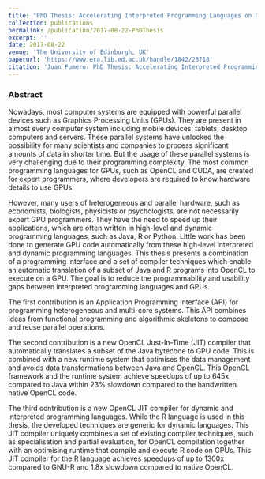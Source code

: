 ```yaml
---
title: "PhD Thesis: Accelerating Interpreted Programming Languages on GPUs with Just-In-Time and Runtime Optimisations"
collection: publications
permalink: /publication/2017-08-22-PhDThesis
excerpt: ''
date: 2017-08-22
venue: 'The University of Edinburgh, UK'
paperurl: 'https://www.era.lib.ed.ac.uk/handle/1842/28718'
citation: 'Juan Fumero. PhD Thesis: Accelerating Interpreted Programming Languages on GPUs with Just-In-Time and Runtime Optimisations. The University of Edinburgh, UK. August 2017.'
---
```

### Abstract


Nowadays, most computer systems are equipped with powerful parallel devices
such as Graphics Processing Units (GPUs). They are present in almost every computer
system including mobile devices, tablets, desktop computers and servers. These
parallel systems have unlocked the possibility for many scientists and companies to
process significant amounts of data in shorter time. But the usage of these parallel
systems is very challenging due to their programming complexity. The most common
programming languages for GPUs, such as OpenCL and CUDA, are created for expert
programmers, where developers are required to know hardware details to use GPUs.


However, many users of heterogeneous and parallel hardware, such as economists,
biologists, physicists or psychologists, are not necessarily expert GPU programmers.
They have the need to speed up their applications, which are often written in high-level
and dynamic programming languages, such as Java, R or Python. Little work has
been done to generate GPU code automatically from these high-level interpreted and
dynamic programming languages. This thesis presents a combination of a programming
interface and a set of compiler techniques which enable an automatic translation
of a subset of Java and R programs into OpenCL to execute on a GPU. The goal is
to reduce the programmability and usability gaps between interpreted programming
languages and GPUs.
 

The first contribution is an Application Programming Interface (API) for programming
heterogeneous and multi-core systems. This API combines ideas from functional
programming and algorithmic skeletons to compose and reuse parallel operations.


The second contribution is a new OpenCL Just-In-Time (JIT) compiler that automatically
translates a subset of the Java bytecode to GPU code. This is combined with
a new runtime system that optimises the data management and avoids data transformations
between Java and OpenCL. This OpenCL framework and the runtime system
achieve speedups of up to 645x compared to Java within 23% slowdown compared to
the handwritten native OpenCL code.


The third contribution is a new OpenCL JIT compiler for dynamic and interpreted
programming languages. While the R language is used in this thesis, the developed
techniques are generic for dynamic languages. This JIT compiler uniquely combines
a set of existing compiler techniques, such as specialisation and partial evaluation, for
OpenCL compilation together with an optimising runtime that compile and execute R
code on GPUs. This JIT compiler for the R language achieves speedups of up to 1300x
compared to GNU-R and 1.8x slowdown compared to native OpenCL.

